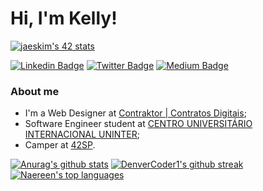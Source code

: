# Hi, I'm Kelly!
[![jaeskim's 42 stats](https://badge42.herokuapp.com/api/stats/kechrist?cursus=Basecamp)](https://www.42sp.org.br/)

[![Linkedin Badge](https://img.shields.io/badge/LinkedIn-0077B5?style=for-the-badge&logo=linkedin&logoColor=white&link=https://www.linkedin.com/in/kedecastro/)](https://www.linkedin.com/in/kedecastro/)
[![Twitter Badge](https://img.shields.io/badge/Twitter-1DA1F2?style=for-the-badge&logo=twitter&logoColor=white&link=https://twitter.com/kedecastro)](https://twitter.com/kedecastro)
[![Medium Badge](https://img.shields.io/badge/Medium-12100E?style=for-the-badge&logo=medium&logoColor=white&link=https://medium.com/@kellydecastro)](https://medium.com/@kellydecastro)

### About me
- I'm a Web Designer at [Contraktor | Contratos Digitais](https://contraktor.com.br/);
- Software Engineer student at [CENTRO UNIVERSITÁRIO INTERNACIONAL UNINTER](https://www.uninter.com/);
- Camper at [42SP](https://42sp.org.br).

[![Anurag's github stats](https://github-readme-stats.vercel.app/api?username=kedecastro&show_icons=true&theme=dracula&include_all_commits=true&count_private=true)](https://github.com/kedecastro/github-readme-stats)
[![DenverCoder1's github streak](https://github-readme-streak-stats.herokuapp.com/?user=kedecastro&theme=dracula)](https://github.com/kedecastro/github-readme-streak-stats)
[![Naereen's top languages](https://github-readme-stats.vercel.app/api/top-langs/?username=kedecastro&layout=compact&langs_count=7&theme=dracula)](https://github.com/kedecastro/github-readme-stats)
